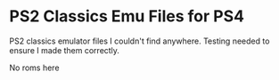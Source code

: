 # PS2 Classics Emu Files for PS4
 PS2 classics emulator files I couldn't find anywhere. Testing needed to ensure I made them correctly.

 No roms here
